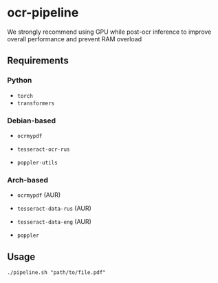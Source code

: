 # ocr-pipeline
We strongly recommend using GPU while post-ocr inference to improve overall performance and prevent RAM overload

## Requirements
### Python
- `torch`
- `transformers`

### Debian-based

- `ocrmypdf`

- `tesseract-ocr-rus`

- `poppler-utils`

### Arch-based

- `ocrmypdf` (AUR)

- `tesseract-data-rus` (AUR)

- `tesseract-data-eng` (AUR)

- `poppler`

## Usage

```
./pipeline.sh "path/to/file.pdf"
```
